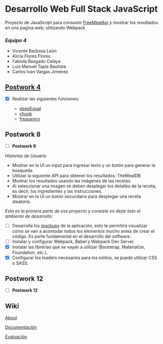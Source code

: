 # Desarrollo Web Full Stack JavaScript
Proyecto de JavaScript para consumir [FreeMealApi](https://www.themealdb.com/api.php) y mostrar los resultados en una pagina web; utilizando Webpack

### *Equipo 4*
* Vicente Barbosa León
* Alicia Flores Flores
* Fabiola Rasgado Celaya
* Luis Manuel Tapia Bautista
* Carlos Ivan Vargas Jiménez

## [Postwork 4](https://github.com/14030598/santander-back-proyecto/tree/master/Postwork-Sesion-4)
- [X] Realizar las siguientes funciones:

    - [deepEqual](https://github.com/14030598/santander-back-proyecto/blob/master/Postwork-Sesion-4/deeepEqual.js)
    - [chunk](https://github.com/14030598/santander-back-proyecto/blob/master/Postwork-Sesion-4/chunk.js)
    - [frequency](https://github.com/14030598/santander-back-proyecto/blob/master/Postwork-Sesion-4/frequency.js)
 
## Postwork 8
- [ ] **Postwork 8**

_Historias de Usuario_

- Mostrar en la UI un input para ingresar texto y un botón para generar la búsqueda.
- Utilizar la siguiente API para obtener los resultados: TheMealDB
- Mostrar los resultados usando las imágenes de las recetas.
- Al seleccionar una imagen se deben desplegar los detalles de la receta, es decir, los ingredientes y las instrucciones.
- Mostrar en la UI un botón secundario para desplegar una receta aleatoria.


_Esta es la primera parte de ese proyecto y consiste en dejar listo el ambiente de desarrollo:_

- [ ] Desarrolla los [mockups](src/assets/mockups) de la aplicación, esto te permitirá visualizar cómo se van a acomodar todos los elementos mucho antes de crear el código. Es parte fundamental en el desarrollo del software.
- [ ] Instalar y configurar Webpack, Babel y Webpack Dev Server.
- [X] Instalar las librerías que se vayan a utilizar (Bootstrap, Materialize, Foundation, etc.).
- [X] Configurar los loaders necesarios para los estilos, se puede utilizar CSS o SASS.

## Postwork 12
- [ ] **Postwork 12**

## Wiki
[About](https://github.com/14030598/santander-back-proyecto/wiki)

[Documentación](https://github.com/14030598/santander-back-proyecto/wiki/Documentaci%C3%B3n)

[Evaluación](https://github.com/14030598/santander-back-proyecto/wiki/Rubros-a-evaluar-para-la-entrega-de-proyecto-final)


